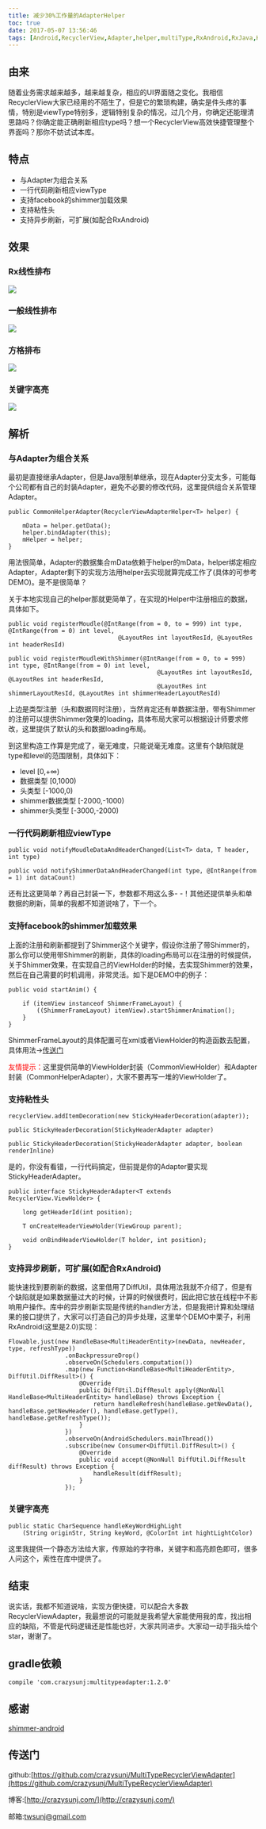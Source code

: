 ```yaml
---
title: 减少30%工作量的AdapterHelper
toc: true
date: 2017-05-07 13:56:46
tags: [Android,RecyclerView,Adapter,helper,multiType,RxAndroid,RxJava,HighLight,DiffUtil]
---
```


## 由来
随着业务需求越来越多，越来越复杂，相应的UI界面随之变化。我相信RecyclerView大家已经用的不陌生了，但是它的繁琐构建，确实是件头疼的事情，特别是viewType特别多，逻辑特别复杂的情况，过几个月，你确定还能理清思路吗？你确定能正确刷新相应type吗？想一个RecyclerView高效快捷管理整个界面吗？那你不妨试试本库。

<!--  more-->

## 特点

* 与Adapter为组合关系
* 一行代码刷新相应viewType
* 支持facebook的shimmer加载效果
* 支持粘性头
* 支持异步刷新，可扩展(如配合RxAndroid)

## 效果
### Rx线性排布
![](/img/adapterHelper1.gif)

### 一般线性排布
![](/img/adapterHelper2.gif)

### 方格排布
![](/img/adapterHelper3.gif)

### 关键字高亮
![](/img/adapterHelper4.gif)

## 解析
### 与Adapter为组合关系
最初是直接继承Adapter，但是Java限制单继承，现在Adapter分支太多，可能每个公司都有自己的封装Adapter，避免不必要的修改代码，这里提供组合关系管理Adapter。

```
public CommonHelperAdapter(RecyclerViewAdapterHelper<T> helper) {

    mData = helper.getData();
    helper.bindAdapter(this);
    mHelper = helper;
}
```

用法很简单，Adapter的数据集合mData依赖于helper的mData，helper绑定相应Adapter，Adapter剩下的实现方法用helper去实现就算完成工作了(具体的可参考DEMO)。是不是很简单？

关于本地实现自己的helper那就更简单了，在实现的Helper中注册相应的数据，具体如下。

```
public void registerMoudle(@IntRange(from = 0, to = 999) int type, @IntRange(from = 0) int level,
                               @LayoutRes int layoutResId, @LayoutRes int headerResId) 

public void registerMoudleWithShimmer(@IntRange(from = 0, to = 999) int type, @IntRange(from = 0) int level,
                                          @LayoutRes int layoutResId, @LayoutRes int headerResId,
                                          @LayoutRes int shimmerLayoutResId, @LayoutRes int shimmerHeaderLayoutResId)
```

上边是类型注册（头和数据同时注册），当然肯定还有单数据注册，带有Shimmer的注册可以提供Shimmer效果的loading，具体布局大家可以根据设计师要求修改，这里提供了默认的头和数据loading布局。

到这里构造工作算是完成了，毫无难度，只能说毫无难度。这里有个缺陷就是type和level的范围限制，具体如下：

* level [0,+∞)
* 数据类型 [0,1000)
* 头类型 [-1000,0)
* shimmer数据类型 [-2000,-1000)
* shimmer头类型 [-3000,-2000)

### 一行代码刷新相应viewType

```
public void notifyMoudleDataAndHeaderChanged(List<T> data, T header, int type)

public void notifyShimmerDataAndHeaderChanged(int type, @IntRange(from = 1) int dataCount) 
```

还有比这更简单？再自己封装一下，参数都不用这么多- -！其他还提供单头和单数据的刷新，简单的我都不知道说啥了，下一个。

### 支持facebook的shimmer加载效果

上面的注册和刷新都提到了Shimmer这个关键字，假设你注册了带Shimmer的，那么你可以使用带Shimmer的刷新，具体的loading布局可以在注册的时候提供，关于Shimmer效果，在实现自己的ViewHolder的时候，去实现Shimmer的效果，然后在自己需要的时机调用，非常灵活。如下是DEMO中的例子：

```
public void startAnim() {

    if (itemView instanceof ShimmerFrameLayout) {
        ((ShimmerFrameLayout) itemView).startShimmerAnimation();
    }
}
```

ShimmerFrameLayout的具体配置可在xml或者ViewHolder的构造函数去配置，具体用法->[传送门](https://github.com/facebook/shimmer-android)

<font color="red">友情提示：</font>这里提供简单的ViewHolder封装（CommonViewHolder）和Adapter封装（CommonHelperAdapter），大家不要再写一堆的ViewHolder了。

### 支持粘性头

```
recyclerView.addItemDecoration(new StickyHeaderDecoration(adapter));

public StickyHeaderDecoration(StickyHeaderAdapter adapter)

public StickyHeaderDecoration(StickyHeaderAdapter adapter, boolean renderInline)
```

是的，你没有看错，一行代码搞定，但前提是你的Adapter要实现StickyHeaderAdapter。

```
public interface StickyHeaderAdapter<T extends RecyclerView.ViewHolder> {

    long getHeaderId(int position);

    T onCreateHeaderViewHolder(ViewGroup parent);

    void onBindHeaderViewHolder(T holder, int position);
}
```

### 支持异步刷新，可扩展(如配合RxAndroid)

能快速找到要刷新的数据，这里借用了DiffUtil，具体用法我就不介绍了，但是有个缺陷就是如果数据量过大的时候，计算的时候很费时，因此把它放在线程中不影响用户操作。库中的异步刷新实现是传统的handler方法，但是我把计算和处理结果的接口提供了，大家可以打造自己的异步处理，这里举个DEMO中栗子，利用RxAndroid(这里是2.0)实现：

```
Flowable.just(new HandleBase<MultiHeaderEntity>(newData, newHeader, type, refreshType))
                .onBackpressureDrop()
                .observeOn(Schedulers.computation())
                .map(new Function<HandleBase<MultiHeaderEntity>, DiffUtil.DiffResult>() {
                    @Override
                    public DiffUtil.DiffResult apply(@NonNull HandleBase<MultiHeaderEntity> handleBase) throws Exception {
                        return handleRefresh(handleBase.getNewData(), handleBase.getNewHeader(), handleBase.getType(), handleBase.getRefreshType());
                    }
                })
                .observeOn(AndroidSchedulers.mainThread())
                .subscribe(new Consumer<DiffUtil.DiffResult>() {
                    @Override
                    public void accept(@NonNull DiffUtil.DiffResult diffResult) throws Exception {
                        handleResult(diffResult);
                    }
                });
```

### 关键字高亮

```
public static CharSequence handleKeyWordHighLight
    (String originStr, String keyWord, @ColorInt int hightLightColor)
```
这里我提供一个静态方法给大家，传原始的字符串，关键字和高亮颜色即可，很多人问这个，索性在库中提供了。

## 结束

说实话，我都不知道说啥，实现方便快捷，可以配合大多数RecyclerViewAdapter，我最想说的可能就是我希望大家能使用我的库，找出相应的缺陷，不管是代码逻辑还是性能也好，大家共同进步。大家动一动手指头给个star，谢谢了。

## gradle依赖

```
compile 'com.crazysunj:multitypeadapter:1.2.0'
```

## 感谢

[shimmer-android](https://github.com/facebook/shimmer-android)

## 传送门

github:[https://github.com/crazysunj/MultiTypeRecyclerViewAdapter](https://github.com/crazysunj/MultiTypeRecyclerViewAdapter)

博客:[http://crazysunj.com/](http://crazysunj.com/)

邮箱:twsunj@gmail.com


